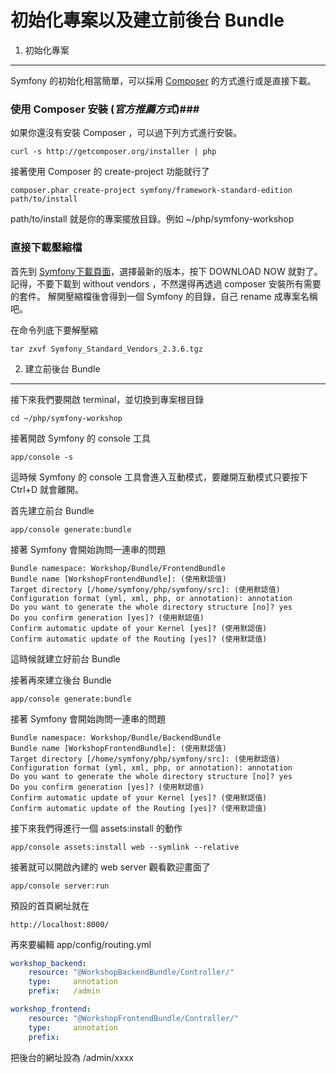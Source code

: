 初始化專案以及建立前後台 Bundle
============================

1) 初始化專案
-------------

Symfony 的初始化相當簡單，可以採用 [Composer][0] 的方式進行或是直接下載。

### 使用 Composer 安裝 (*官方推薦方式*)###

如果你還沒有安裝 Composer ，可以過下列方式進行安裝。

    curl -s http://getcomposer.org/installer | php

接著使用  Composer 的 create-project 功能就行了

    composer.phar create-project symfony/framework-standard-edition path/to/install

path/to/install 就是你的專案擺放目錄。例如  ~/php/symfony-workshop

### 直接下載壓縮檔 ###

首先到 [Symfony下載頁面][1]，選擇最新的版本，按下 DOWNLOAD NOW 就對了。
記得，不要下載到 without vendors ，不然還得再透過 composer 安裝所有需要的套件。
解開壓縮檔後會得到一個 Symfony 的目錄，自己 rename 成專案名稱吧。

在命令列底下要解壓縮

    tar zxvf Symfony_Standard_Vendors_2.3.6.tgz

2) 建立前後台 Bundle
------------------

接下來我們要開啟 terminal，並切換到專案根目錄

    cd ~/php/symfony-workshop

接著開啟 Symfony 的 console 工具

    app/console -s

這時候 Symfony 的 console 工具會進入互動模式，要離開互動模式只要按下 Ctrl+D 就會離開。

首先建立前台 Bundle

    app/console generate:bundle

接著 Symfony 會開始詢問一連串的問題

```
Bundle namespace: Workshop/Bundle/FrontendBundle
Bundle name [WorkshopFrontendBundle]: (使用默認值)
Target directory [/home/symfony/php/symfony/src]: (使用默認值)
Configuration format (yml, xml, php, or annotation): annotation
Do you want to generate the whole directory structure [no]? yes
Do you confirm generation [yes]? (使用默認值)
Confirm automatic update of your Kernel [yes]? (使用默認值)
Confirm automatic update of the Routing [yes]? (使用默認值)
```

這時候就建立好前台 Bundle

接著再來建立後台 Bundle

    app/console generate:bundle

接著 Symfony 會開始詢問一連串的問題

```
Bundle namespace: Workshop/Bundle/BackendBundle
Bundle name [WorkshopFrontendBundle]: (使用默認值)
Target directory [/home/symfony/php/symfony/src]: (使用默認值)
Configuration format (yml, xml, php, or annotation): annotation
Do you want to generate the whole directory structure [no]? yes
Do you confirm generation [yes]? (使用默認值)
Confirm automatic update of your Kernel [yes]? (使用默認值)
Confirm automatic update of the Routing [yes]? (使用默認值)
```

接下來我們得進行一個 assets:install 的動作

    app/console assets:install web --symlink --relative

接著就可以開啟內建的 web server 觀看歡迎畫面了

    app/console server:run

預設的首頁網址就在

    http://localhost:8000/

再來要編輯 app/config/routing.yml

```yml
workshop_backend:
    resource: "@WorkshopBackendBundle/Controller/"
    type:     annotation
    prefix:   /admin

workshop_frontend:
    resource: "@WorkshopFrontendBundle/Controller/"
    type:     annotation
    prefix:   
```

把後台的網址設為 /admin/xxxx

[0]:    https://getcomposer.org/
[1]:    http://symfony.com/download
